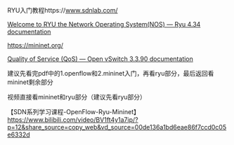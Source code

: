 

RYU入门教程https://www.sdnlab.com/

[Welcome to RYU the Network Operating System(NOS) &mdash; Ryu 4.34 documentation](https://ryu.readthedocs.io/en/latest/)

https://mininet.org/

[Quality of Service (QoS) &#8212; Open vSwitch 3.3.90 documentation](https://docs.openvswitch.org/en/latest/faq/qos/)



建议先看完pdf中的1.openflow和2.mininet入门，再看ryu部分，最后返回看mininet剩余部分



视频直接看mininet和ryu部分（建议先看ryu部分）

【SDN系列学习课程-OpenFlow-Ryu-Mininet】 https://www.bilibili.com/video/BV1ft4y1a7ip/?p=12&share_source=copy_web&vd_source=00de136a1bd6eae86f7ccd0c05e6332d


